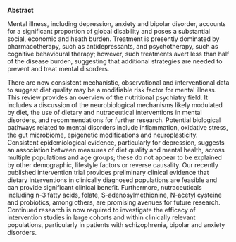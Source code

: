 **Abstract**

Mental illness, including depression, anxiety and bipolar disorder, accounts for a significant proportion of global disability 
and poses a substantial social, economic and heath burden. 
Treatment is presently dominated by pharmacotherapy, such as antidepressants, and psychotherapy, such as cognitive behavioural therapy; 
however, such treatments avert less than half of the disease burden, 
suggesting that additional strategies are needed to prevent and treat mental disorders. 

There are now consistent mechanistic, observational and interventional data to suggest diet quality may be a modifiable risk factor for mental illness. 
This review provides an overview of the nutritional psychiatry field. 
It includes a discussion of the neurobiological mechanisms likely modulated by diet, the use of dietary and nutraceutical interventions in mental disorders, 
and recommendations for further research. 
Potential biological pathways related to mental disorders include inflammation, oxidative stress, the gut microbiome, epigenetic modifications and neuroplasticity. 
Consistent epidemiological evidence, particularly for depression, suggests an association between measures of diet quality and mental health, 
across multiple populations and age groups; these do not appear to be explained by other demographic, lifestyle factors or reverse causality. 
Our recently published intervention trial provides preliminary clinical evidence that dietary interventions in clinically diagnosed populations are feasible and can provide significant clinical benefit. 
Furthermore, nutraceuticals including n-3 fatty acids, folate, S-adenosylmethionine, N-acetyl cysteine and probiotics, among others, are promising avenues for future research. 
Continued research is now required to investigate the efficacy of intervention studies in large cohorts and within clinically relevant populations, particularly in patients with schizophrenia, bipolar and anxiety disorders.